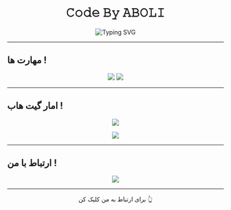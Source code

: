 <!--𝐀𝐁𝐎𝐋𝐈-->
<h1 align="center">  𝙲𝚘𝚍𝚎 𝙱𝚢 𝙰𝙱𝙾𝙻𝙸</h1>

<!--𝐀𝐁𝐎𝐋𝐈-->
<p align="center">
  <img src="https://readme-typing-svg.demolab.com?font=Fira+Code&size=24&pause=1000&color=00F7FF&center=true&vCenter=true&width=500&lines=Welcome+To+My+GitHub+%7C+%F0%9D%90%80%F0%9D%90%81%F0%9D%90%8E%F0%9D%90%8B%F0%9D%90%88" alt="Typing SVG" />
</p>

---

## مهارت ها !

<p align="center">
  <img src="https://img.shields.io/badge/Java-007396?style=for-the-badge&logo=java&logoColor=white"/>
  <img src="https://img.shields.io/badge/Sketchware-Android-orange?style=for-the-badge&logo=android&logoColor=white"/>
</p>

---

## امار گیت هاب !

<p align="center">
  <img src="https://github-readme-stats.vercel.app/api?username=MrABOLICoder&show_icons=true&theme=tokyonight&hide_border=true&rank_icon=github" />
</p>
<p align="center">
  <img src="https://github-readme-stats.vercel.app/api/top-langs/?username=MrABOLICoder&layout=compact&theme=tokyonight&hide_border=true" />
</p>

---

## ارتباط با من !

<p align="center">
  <a href="https://t.me/abolfazl_piri_12">
    <img src="https://img.shields.io/badge/Telegram--2ca5e0?style=for-the-badge&logo=telegram&logoColor=white"/>
  </a>
</p>

---

<p align="center">
برای ارتباط به من کلیک کن  👆
</p>
